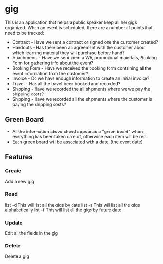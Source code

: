 # gig
This is an application that helps a public speaker keep all her gigs organized. When an event is scheduled, there are a number of points that need to be tracked:

* Contract - Have we sent a contract or signed one the customer created?
* Handouts - Has there been an agreement with the customer about which learning material they will purchase before hand?
* Attachments - Have we sent them a W9, promotional materials, Booking Form for gathering info about the event?
* Booking Form - Have we received the booking form containing all the event information from the customer?
* Invoice - Do we have enough information to create an initial invoice?
* Travel - Has all the travel been booked and recorded?
* Shipping - Have we recorded the all shipments where we we pay the shipping costs?  
* Shipping - Have we recorded all the shipments where the customer is paying the shipping costs?

## Green Board
* All the information above shoud appear as a "green board" when everything has been taken care of, otherwise each item will be red. 
* Each green board will be associated with a date, (the event date)


## Features



###  Create
Add a new gig

###  Read
list -d This will list all the gigs by date 
list -a This will list all the gigs alphabetically
list -f This will list all the gigs by future date

###  Update
Edit all the fields in the gig


###  Delete
Delete a gig


